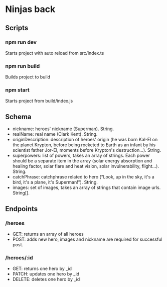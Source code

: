 # Ninjas back

<h2>Scripts</h2>
<h3>npm run dev</h3>
<p>Starts project with auto reload from src/index.ts</p>
<h3>npm run build</h3>
<p>Builds project to build</p>
<h3>npm start</h3>
<p>Starts project from build/index.js</p>

<h2>Schema</h2>
<ul>
<li>nickname: heroes' nickname (Superman). String. </li>
<li>realName: real name (Clark Kent). String. </li>
<li>originDescription: description of heroes' origin (he was born Kal-El on the planet Krypton, before being rocketed to
Earth as an infant by his scientist father Jor-El, moments before Krypton's destruction...). String.</li>
<li>superpowers: list of powers, takes an array of strings. Each power should be a separate item in the array (solar energy absorption and healing factor, solar flare and heat vision,
solar invulnerability, flight...). String.</li>
<li>
catchPhrase: catchphrase related to hero (“Look, up in the sky, it's a bird, it's a plane, it's Superman!”). String.
</li>
<li>
images: set of images, takes an array of strings that contain image urls. String[].
</li>
</ul>

<h2>Endpoints</h2>
<h3>/heroes</h3>
<ul>
<li>GET: returns an array of all heroes</li>
<li>POST: adds new hero, images and nickname are required for successful post.</li>
</ul>
<h3>/heroes/:id</h3>
<ul>
<li>GET: returns one hero by _id</li>
<li>PATCH: updates one hero by _id</li>
<li>DELETE: deletes one hero by _id</li>
</ul>
